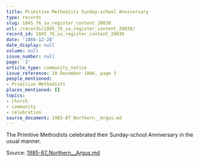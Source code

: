```yaml
---
title: Primitive Methodists Sunday-school Anniversary
type: records
slug: 1845_76_sa_register_content_20038
url: /records/1845_76_sa_register_content_20038/
record_id: 1845_76_sa_register_content_20038
date: '1866-12-28'
date_display: null
volume: null
issue_number: null
page: '3'
article_type: community_notice
issue_reference: 28 December 1866, page 3
people_mentioned:
- Primitive Methodists
places_mentioned: []
topics:
- church
- community
- celebration
source_document: 1985-87_Northern__Argus.md
---
```


The Primitive Methodists celebrated their Sunday-school Anniversary in the usual manner.

Source: [1985-87_Northern__Argus.md](/downloads/markdown/1985-87_Northern__Argus.md)
